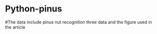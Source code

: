 # Python-pinus
#The data include pinus nut recognition three data and the figure used in the article
